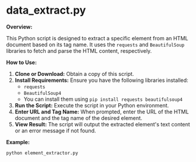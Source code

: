 # data_extract.py

**Overview:**

This Python script is designed to extract a specific element from an HTML document based on its tag name. It uses the `requests` and `BeautifulSoup` libraries to fetch and parse the HTML content, respectively.

**How to Use:**

1. **Clone or Download:** Obtain a copy of this script.
2. **Install Requirements:** Ensure you have the following libraries installed:
   - `requests`
   - `BeautifulSoup4`
   - You can install them using `pip install requests beautifulsoup4`
3. **Run the Script:** Execute the script in your Python environment.
4. **Enter URL and Tag Name:** When prompted, enter the URL of the HTML document and the tag name of the desired element.
5. **View Result:** The script will output the extracted element's text content or an error message if not found.

**Example:**

```bash
python element_extractor.py
